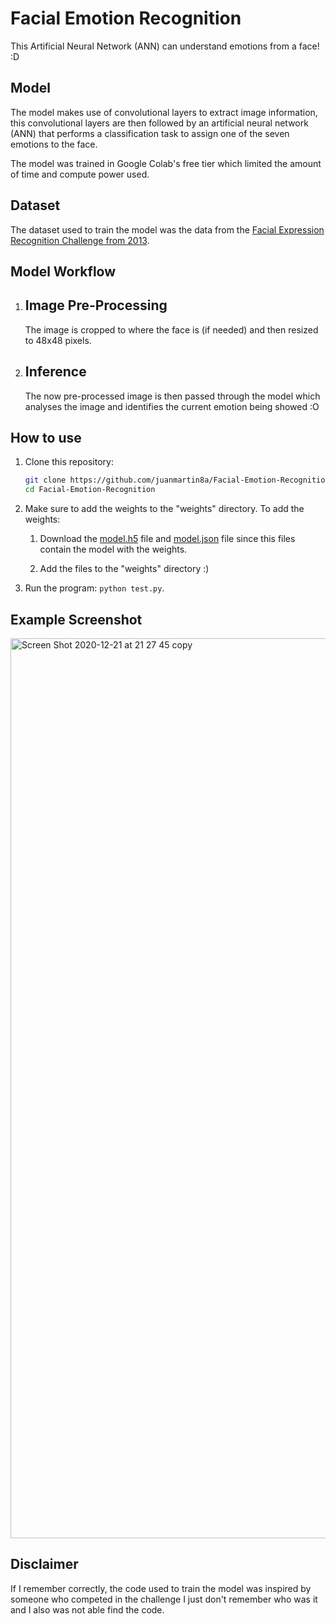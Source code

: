 # Facial Emotion Recognition
This Artificial Neural Network (ANN) can understand emotions from a face! :D

## Model
The model makes use of convolutional layers to extract image information, this convolutional layers are then followed by an artificial neural network (ANN) that performs a classification task to assign one of the seven emotions to the face.

The model was trained in Google Colab's free tier which limited the amount of time and compute power used.

## Dataset
The dataset used to train the model was the data from the [Facial Expression Recognition Challenge from 2013](https://www.kaggle.com/competitions/challenges-in-representation-learning-facial-expression-recognition-challenge).

## Model Workflow
  1. ## Image Pre-Processing
     The image is cropped to where the face is (if needed) and then resized to 48x48 pixels.
    
   3. ## Inference
      The now pre-processed image is then passed through the model which analyses the image and identifies the current emotion being showed :O

## How to use

  1. Clone this repository:
     ```bash
     git clone https://github.com/juanmartin8a/Facial-Emotion-Recognition.git
     cd Facial-Emotion-Recognition

  2. Make sure to add the weights to the "weights" directory. To add the weights:
     
      1. Download the [model.h5](https://drive.google.com/file/d/1eFbDKUJtvoqzMNfCexs-uQ0ZOXMIKpgn/view?usp=sharing) file and [model.json](https://drive.google.com/file/d/1ZoWRkg13eXcjx6jrro2vEIwsLeMhsMDN/view?usp=sharing) file since this files contain the model with the weights.
     
      2. Add the files to the "weights" directory :)

  3. Run the program: `python test.py`.

## Example Screenshot
<img width="1440" alt="Screen Shot 2020-12-21 at 21 27 45 copy" src="https://github.com/user-attachments/assets/0d130ea1-d32c-4c77-a7b6-ce7f17bbf4a0">


## Disclaimer
If I remember correctly, the code used to train the model was inspired by someone who competed in the challenge I just don't remember who was it and I also was not able find the code.
